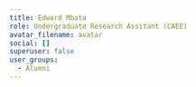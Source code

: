 ```yaml
---
title: Edward Mbata
role: Undergraduate Research Assitant (CAEE)
avatar_filename: avatar
social: []
superuser: false
user_groups:
  - Alumni
---
```

